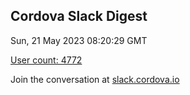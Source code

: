 ## Cordova Slack Digest
Sun, 21 May 2023 08:20:29 GMT

[User count: 4772](https://cordova.slack.com/)


Join the conversation at [slack.cordova.io](http://slack.cordova.io/)
